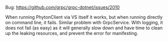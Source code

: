 Bug: https://github.com/grpc/grpc-dotnet/issues/2010

When running PhytonClient via VS itself it works, but when running directly on command line, it fails.
Similar problem with GrpcService. With logging, it does not fail (as easy) as it will generally slow down and have time to clean up the leaking resources, and prevent the error for manifesting.
